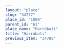 ```yaml
---
layout: "place"
slug: "34777"
place_id: "1009"
parent_id: "61"
place_name: "Harrūbati"
title: "Harrūbati"
previous_item: "34780"
---
```

